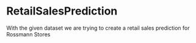 # RetailSalesPrediction
With the given dataset we are trying to create a retail sales prediction for Rossmann Stores 
